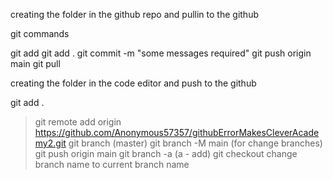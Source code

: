 creating the folder in the github repo and pullin to the github

git commands

git add
git add .
git commit -m "some messages required"
git push origin main
git pull

creating the folder in the code editor and push to the github

git add .

> git remote add origin https://github.com/Anonymous57357/githubErrorMakesCleverAcademy2.git
> git branch (master)
> git branch -M main (for change branches)
> git push origin main
> git branch -a (a - add)
> git checkout change branch name to current branch name
